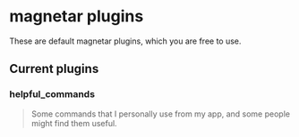 # magnetar plugins

These are default magnetar plugins, which you are free to use.

## Current plugins

### helpful_commands<br/>
> Some commands that I personally use from my app, and some people might find them useful.
